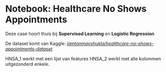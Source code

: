 # Notebook: Healthcare No Shows Appointments

Deze case hoort thuis bij <B>Supervised Learning</B> en <b>Logistic Regression</B>     

De dataset komt van Kaggle: <a href="https://www.kaggle.com/datasets/iamtanmayshukla/healthcare-no-shows-appointments-dataset"><i>iamtanmayshukla/healthcare-no-shows-appointments-dataset</i></a>

HNSA_1 werkt met een lijst van features
HNSA_2 werkt met alle kolommen uitgezonderd enkele.

